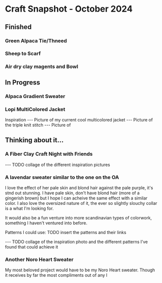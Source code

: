 # Craft Snapshot - October 2024

## Finished

### Green Alpaca Tie/Thneed

### Sheep to Scarf

### Air dry clay magents and Bowl

## In Progress

### Alpaca Gradient Sweater

### Lopi MultiColored Jacket

Inspiration
--- Picture of my current cool multicolored jacket
--- Picture of the triple knit stitch
--- Picture of 

## Thinking about it...

### A Fiber Clay Craft Night with Friends

--- TODO collage of the different inspiration pictures

### A lavendar sweater similar to the one on the OA

I love the effect of her pale skin and blond hair against the pale purple, it's stnd out stunning. I have pale skin, don't have blond hair (more of a gingerish brown) but I hope I can acheive the same effect with a similar color. I also love the oversized nature of it, the ever so slightly slouchy collar is a what I'm looking for.

It would also be a fun venture into more scandinavian types of colorwork, something I haven't ventured into before.

Patterns I could use:
TODO insert the patterns and their links

--- TODO collage of the inspiration photo and the different patterns I've found that could achieve it

### Another Noro Heart Sweater 

My most beloved project would have to be my Noro Heart sweater. Though it receives by far the most compliments out of any I 
